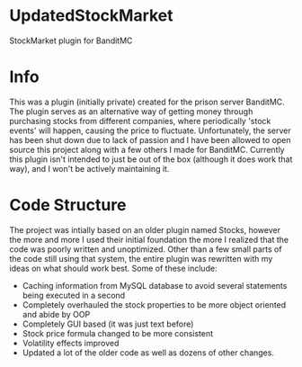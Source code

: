 # UpdatedStockMarket
StockMarket plugin for BanditMC

# Info
This was a plugin (initially private) created for the prison server BanditMC. The plugin serves as an alternative way of getting money through purchasing stocks from different companies, where periodically 'stock events' will happen, causing the price to fluctuate. Unfortunately, the server has been shut down due to lack of passion and I have been allowed to open source this project along with a few others I made for BanditMC. Currently this plugin isn't intended to just be out of the box (although it does work that way), and I won't be actively maintaining it. 

# Code Structure
The project was intially based on an older plugin named Stocks, however the more and more I used their initial foundation the more I realized that the code was poorly written and unoptimized. Other than a few small parts of the code still using that system, the entire plugin was rewritten with my ideas on what should work best. Some of these include:
- Caching information from MySQL database to avoid several statements being executed in a second
- Completely overhauled the stock properties to be more object oriented and abide by OOP 
- Completely GUI based (it was just text before)
- Stock price formula changed to be more consistent 
- Volatility effects improved
- Updated a lot of the older code 
as well as dozens of other changes. 
